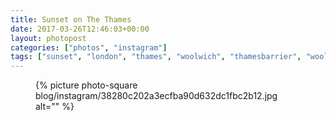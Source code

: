 ```yaml
---
title: Sunset on The Thames
date: 2017-03-26T12:46:03+00:00
layout: photopost
categories: ["photos", "instagram"]
tags: ["sunset", "london", "thames", "woolwich", "thamesbarrier", "woolwichferry"]
---
```


<figure class="photo photo--square">
  {% picture photo-square blog/instagram/38280c202a3ecfba90d632dc1fbc2b12.jpg alt="" %}
</figure>


